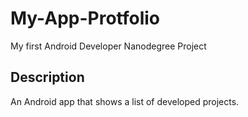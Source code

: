 # My-App-Protfolio
My first Android Developer Nanodegree Project

## Description 
An Android app that shows a list of developed projects. 

